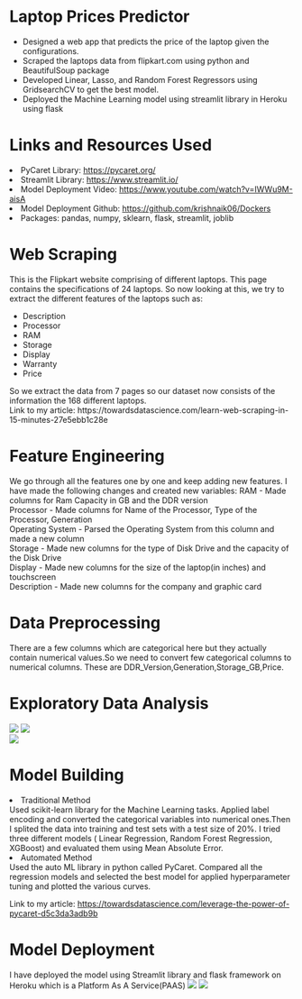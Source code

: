 # Laptop Prices Predictor
<ul>
  <li>Designed a web app that predicts the price of the laptop given the configurations. </li>
  <li>Scraped the laptops data from flipkart.com using python and BeautifulSoup package</li>
  <li>Developed Linear, Lasso, and Random Forest Regressors using GridsearchCV to get the best model.</li>
  <li>Deployed the Machine Learning model using streamlit library in Heroku using flask</li>
</ul>

# Links and Resources Used
<li>PyCaret Library: <a href="https://pycaret.org/">https://pycaret.org/</a></li>
<li>Streamlit Library: <a href="https://www.streamlit.io/">https://www.streamlit.io/</a>
<li>Model Deployment Video: <a href="https://www.youtube.com/watch?v=IWWu9M-aisA">https://www.youtube.com/watch?v=IWWu9M-aisA</a></li>
<li>Model Deployment Github: <a href="https://github.com/krishnaik06/Dockers">https://github.com/krishnaik06/Dockers</a></li>
<li>Packages: pandas, numpy, sklearn, flask, streamlit, joblib</li>

# Web Scraping

This is the Flipkart website comprising of different laptops. This page contains the specifications of 24 laptops. So now looking at this, we try to extract the different features of the laptops such as:
<ul>
  <li> Description</li>
  <li>Processor</li>
  <li>RAM</li>
  <li>Storage</li>
  <li>Display</li>
  <li>Warranty</li>
  <li>Price</li>
</ul>
So we extract the data from 7 pages so our dataset now consists of the information the 168 different laptops. <br>
Link to my article: https://towardsdatascience.com/learn-web-scraping-in-15-minutes-27e5ebb1c28e

# Feature Engineering
We go through all the features one by one and keep adding new features. I have made the following changes and created new variables:
RAM - Made columns for Ram Capacity in GB and the DDR version <br>
Processor - Made columns for Name of the Processor, Type of the Processor, Generation <br>
Operating System - Parsed the Operating System from this column and made a new column <br>
Storage - Made new columns for the type of Disk Drive and the capacity of the Disk Drive <br>
Display - Made new columns for the size of the laptop(in inches) and touchscreen <br>
Description - Made new columns for the company and graphic card <br>

# Data Preprocessing
There are a few columns which are categorical here but they actually contain numerical values.So we need to convert few categorical columns to numerical columns. These are DDR_Version,Generation,Storage_GB,Price.

# Exploratory Data Analysis
![](images/processor_type.png)   ![](images/diskdrive.png) <br/>
![](images/RAM_GB.png)

# Model Building
<li>Traditional Method</li>
Used scikit-learn library for the Machine Learning tasks. Applied label encoding and converted the categorical variables into numerical ones.Then I splited the data into training and test sets with a test size of 20%. I tried three different models ( Linear Regression, Random Forest Regression, XGBoost) and evaluated them using Mean Absolute Error. 

<li>Automated Method</li>
Used the auto ML library in python called PyCaret. Compared all the regression models and selected the best model for applied hyperparameter tuning and plotted the various curves.

Link to my article: <a href="https://towardsdatascience.com/leverage-the-power-of-pycaret-d5c3da3adb9b">https://towardsdatascience.com/leverage-the-power-of-pycaret-d5c3da3adb9b</a>

# Model Deployment
I have deployed the model using Streamlit library and flask framework on Heroku which is a Platform As A Service(PAAS)
![](images/heroku_app.png)
![](images/heroku_app2.png)



